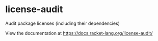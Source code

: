 license-audit
=============

Audit package licenses (including their dependencies)

View the documentation at https://docs.racket-lang.org/license-audit/
